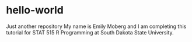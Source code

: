 # hello-world
Just another repository
My name is Emily Moberg and I am completing this tutorial for STAT 515 R Programming at South Dakota State University.
